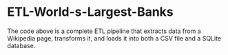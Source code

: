 # ETL-World-s-Largest-Banks
The code above is a complete ETL pipeline that extracts data from a Wikipedia page,  transforms it, and loads it into both a CSV file and a SQLite database.
